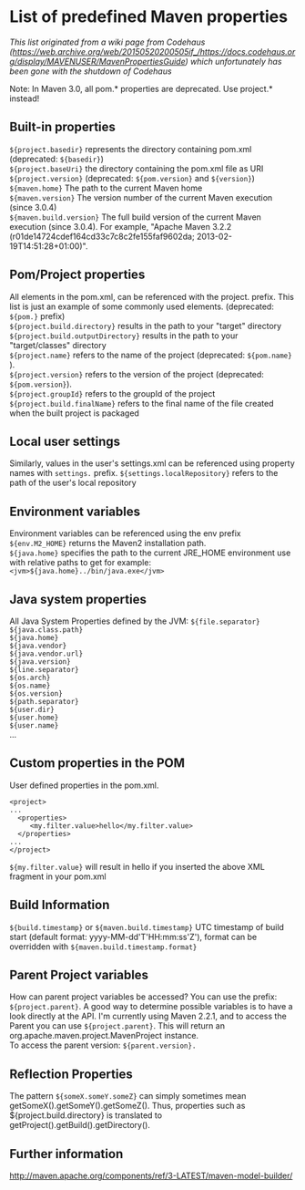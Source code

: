 # List of predefined Maven properties

*This list originated from a wiki page from Codehaus (https://web.archive.org/web/20150520200505if_/https://docs.codehaus.org/display/MAVENUSER/MavenPropertiesGuide) which unfortunately has been gone with the shutdown of Codehaus*


Note: In Maven 3.0, all pom.* properties are deprecated. Use project.* instead!

## Built-in properties
`${project.basedir}` represents the directory containing pom.xml (deprecated: `${basedir}`)   
`${project.baseUri}` the directory containing the pom.xml file as URI   
`${project.version}` (deprecated: `${pom.version}` and `${version}`)   
`${maven.home}`	The path to the current Maven home   
`${maven.version}`	The version number of the current Maven execution (since 3.0.4)   
`${maven.build.version}`	The full build version of the current Maven execution (since 3.0.4). For example, "Apache Maven 3.2.2 (r01de14724cdef164cd33c7c8c2fe155faf9602da; 2013-02-19T14:51:28+01:00)".

## Pom/Project properties
All elements in the pom.xml, can be referenced with the project. prefix. This list is just an example of some commonly used elements. (deprecated: `${pom.}` prefix)  
`${project.build.directory}` results in the path to your "target" directory
`${project.build.outputDirectory}` results in the path to your "target/classes" directory  
`${project.name}` refers to the name of the project (deprecated: `${pom.name}` ).  
`${project.version}` refers to the version of the project (deprecated: `${pom.version}`).  
`${project.groupId}` refers to the groupId of the project  
`${project.build.finalName}` refers to the final name of the file created when the built project is packaged

## Local user settings
Similarly, values in the user's settings.xml can be referenced using property names with `settings.` prefix.
`${settings.localRepository}` refers to the path of the user's local repository

## Environment variables
Environment variables can be referenced using the env prefix  
`${env.M2_HOME}` returns the Maven2 installation path.  
`${java.home}` specifies the path to the current JRE_HOME environment use with relative paths to get for example:
`<jvm>${java.home}../bin/java.exe</jvm>`

## Java system properties
All Java System Properties defined by the JVM:
`${file.separator}`  
`${java.class.path}`  
`${java.home}`  
`${java.vendor}`  
`${java.vendor.url}`  
`${java.version}`  
`${line.separator}`  
`${os.arch}`  
`${os.name}`  
`${os.version}`  
`${path.separator}`  
`${user.dir}`  
`${user.home}`  
`${user.name}`  
...

## Custom properties in the POM
User defined properties in the pom.xml.
```
<project>
...
  <properties>
     <my.filter.value>hello</my.filter.value>
  </properties>
...
</project>
```

`${my.filter.value}` will result in hello if you inserted the above XML fragment in your pom.xml

## Build Information
`${build.timestamp}` or `${maven.build.timestamp}` UTC timestamp of build start (default format: yyyy-MM-dd'T'HH:mm:ss'Z'), format can be overridden with `${maven.build.timestamp.format}`	

## Parent Project variables
How can parent project variables be accessed?
You can use the prefix: `${project.parent}`.
A good way to determine possible variables is to have a look directly at the API. I'm currently using Maven 2.2.1, and to access the Parent you can use `${project.parent}`. This will return an org.apache.maven.project.MavenProject instance.  
To access the parent version: `${parent.version}.`

## Reflection Properties
The pattern `${someX.someY.someZ}` can simply sometimes mean getSomeX().getSomeY().getSomeZ(). Thus, properties such as ${project.build.directory} is translated to getProject().getBuild().getDirectory().

## Further information
http://maven.apache.org/components/ref/3-LATEST/maven-model-builder/
